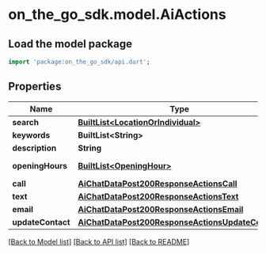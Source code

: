 # on_the_go_sdk.model.AiActions

## Load the model package
```dart
import 'package:on_the_go_sdk/api.dart';
```

## Properties
Name | Type | Description | Notes
------------ | ------------- | ------------- | -------------
**search** | [**BuiltList&lt;LocationOrIndividual&gt;**](LocationOrIndividual.md) |  | [optional] 
**keywords** | **BuiltList&lt;String&gt;** |  | [optional] 
**description** | **String** |  | [optional] 
**openingHours** | [**BuiltList&lt;OpeningHour&gt;**](OpeningHour.md) | Opening hours | [optional] 
**call** | [**AiChatDataPost200ResponseActionsCall**](AiChatDataPost200ResponseActionsCall.md) |  | [optional] 
**text** | [**AiChatDataPost200ResponseActionsText**](AiChatDataPost200ResponseActionsText.md) |  | [optional] 
**email** | [**AiChatDataPost200ResponseActionsEmail**](AiChatDataPost200ResponseActionsEmail.md) |  | [optional] 
**updateContact** | [**AiChatDataPost200ResponseActionsUpdateContact**](AiChatDataPost200ResponseActionsUpdateContact.md) |  | [optional] 

[[Back to Model list]](../README.md#documentation-for-models) [[Back to API list]](../README.md#documentation-for-api-endpoints) [[Back to README]](../README.md)


